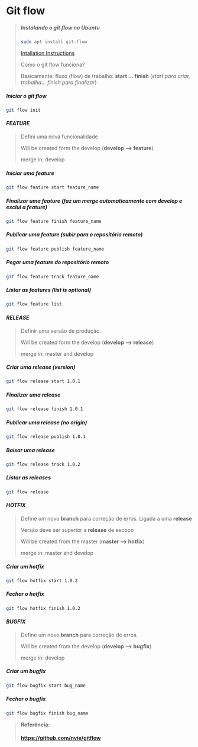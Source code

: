 # Git flow

> ##### Instalando o git flow no Ubuntu
>
>```bash
>sudo apt install git-flow
>```
>
> [Intallation Instructions](https://github.com/nvie/gitflow/wiki/Linux)
>
> Como o git flow funciona?
>
> Basicamente: fluxo (flow) de trabalho: **start ... finish** (*start para criar, trabalha... finish para finalizar*)

##### Iniciar o git flow
```bash
git flow init
```

#### *FEATURE*

> Defini uma nova funcionalidade
>
> Will be created form the develop (**develop --> feature**)
>
> merge in: develop

##### Iniciar uma feature
```bash
git flow feature start feature_name
```

##### Finalizar uma feature (faz um merge automaticamente com develop e exclui a feature)
```bash
git flow feature finish feature_name
```

##### Publicar uma feature (subir para o repositório remoto)
```bash
git flow feature publish feature_name
```

##### Pegar uma feature do repositório remoto
```bash
git flow feature track feature_name
```

##### Listar as features (list is optional)
```bash
git flow feature list
```

#### *RELEASE*

> Definir uma versão de produção.
>
> Will be created form the develop (**develop --> release**)
>
> merge in: master and develop

##### Criar uma release (version)
```bash
git flow release start 1.0.1
```

##### Finalizar uma release
```bash
git flow release finish 1.0.1
```

##### Publicar uma release (no origin)
```bash
git flow release publish 1.0.1
```

##### Baixar uma release
```bash
git flow release track 1.0.2
```

##### Listar as releases
```bash
git flow release
```

#### *HOTFIX*

> Define um novo **branch** para correção de erros. Ligada a uma **release**
>
> Versão deve ser superior a **release** de escopo
>
> Will be created from the master (**master --> hotfix**)
>
> merge in: master and develop

##### Criar um hotfix
```bash
git flow hotfix start 1.0.2
```

##### Fechar o hotfix
```bash
git flow hotfix finish 1.0.2
```

#### *BUGFIX*

> Define um novo **branch** para correção de erros.
>
> Will be created from the develop (**develop --> bugfix**)
>
> merge in: develop

##### Criar um bugfix
```bash
git flow bugfix start bug_name
```

##### Fechar o bugfix
```bash
git flow bugfix finish bug_name
```

> **Referência:**
>
> #### <https://github.com/nvie/gitflow>
